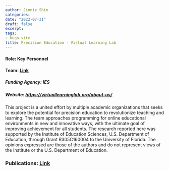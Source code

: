 ```yaml
---
author: Jinnie Shin 
categories:
date: "2022-07-31"
draft: false
excerpt: 
tags:
- hugo-site
title: Precision Education - Virtual Learning Lab 
---
```


#### Role: Key Personnel 
#### Team: [Link](https://virtuallearninglab.org/about-us/)
##### Funding Agency: IES 
##### Website: https://virtuallearninglab.org/about-us/
This project is a united effort by multiple academic organizations that seeks to explore the potential for precision education to revolutionize teaching and learning.  The team approaches programming for online educational environments in new and innovative ways, with the ultimate goal of improving achievement for all students. 
The research reported here was supported by the Institute of Education Sciences, U.S. Department of Education, through Grant R305C160004 to the University of Florida. The opinions expressed are those of the authors and do not represent views of the Institute or the U.S. Department of Education.

### Publications: [Link](https://virtuallearninglab.org/research/) 